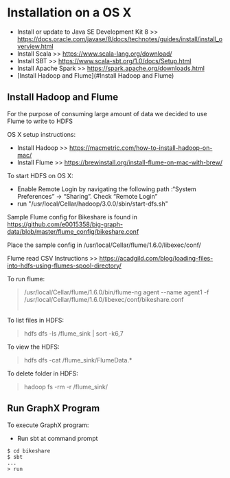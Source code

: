 # Installation on a OS X

* Install or update to Java SE Development Kit 8 >> https://docs.oracle.com/javase/8/docs/technotes/guides/install/install_overview.html
* Install Scala >> https://www.scala-lang.org/download/
* Install SBT >> https://www.scala-sbt.org/1.0/docs/Setup.html
* Install Apache Spark >> https://spark.apache.org/downloads.html
* [Install Hadoop and Flume](#Install Hadoop and Flume)

## Install Hadoop and Flume
For the purpose of consuming large amount of data we decided to use Flume to write to HDFS

OS X setup instructions:
* Install Hadoop >> <https://macmetric.com/how-to-install-hadoop-on-mac/>
* Install Flume >> <https://brewinstall.org/install-flume-on-mac-with-brew/>

To start HDFS on OS X:
* Enable Remote Login by navigating the following path :“System Preferences” -> “Sharing”. Check “Remote Login”
* run "/usr/local/Cellar/hadoop/3.0.0/sbin/start-dfs.sh"

Sample Flume config for Bikeshare is found in https://github.com/e0015358/big-graph-data/blob/master/flume_config/bikeshare.conf

Place the sample config in /usr/local/Cellar/flume/1.6.0/libexec/conf/

Flume read CSV Instructions >> <https://acadgild.com/blog/loading-files-into-hdfs-using-flumes-spool-directory/>

To run flume:
>/usr/local/Cellar/flume/1.6.0/bin/flume-ng agent --name agent1 -f /usr/local/Cellar/flume/1.6.0/libexec/conf/bikeshare.conf
<br><br>

To list files in HDFS:
> hdfs dfs -ls /flume_sink | sort -k6,7

To view the HDFS:
> hdfs dfs -cat /flume_sink/FlumeData.*

To delete folder in HDFS:
> hadoop fs -rm -r /flume_sink/

## Run GraphX Program
To execute GraphX program:

- Run sbt at command prompt
```
$ cd bikeshare
$ sbt
...
> run
```
